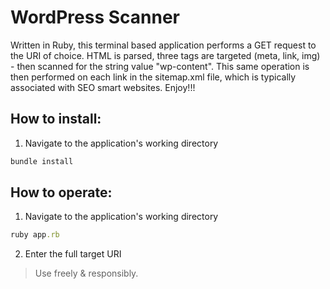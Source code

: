 # WordPress Scanner

Written in Ruby, this terminal based application performs a GET request to the URI of choice. HTML is parsed, three tags are targeted (meta, link, img) - then scanned for the string value "wp-content". This same operation is then performed on each link in the sitemap.xml file, which is typically associated with SEO smart websites. Enjoy!!!

## How to install:

1. Navigate to the application's working directory
```ruby 
bundle install 
```

## How to operate:

1. Navigate to the application's working directory
```ruby
ruby app.rb
```
2. Enter the full target URI

> Use freely & responsibly.
